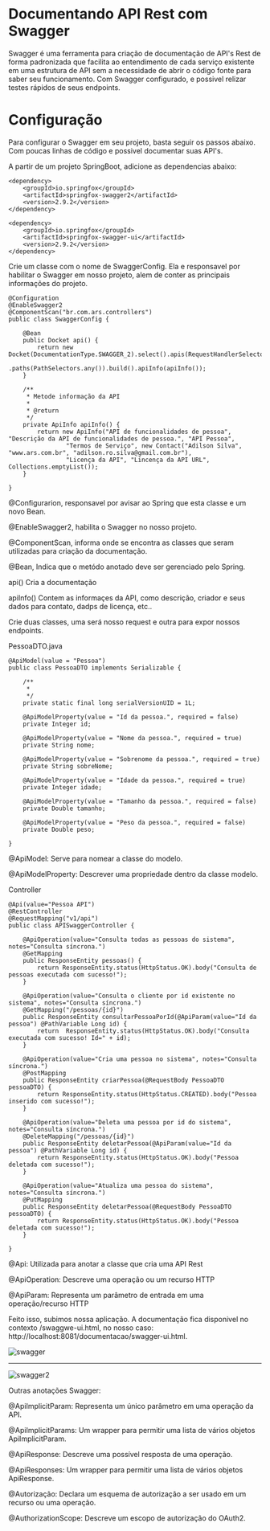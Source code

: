 # Documentando API Rest com Swagger

Swagger é uma ferramenta para criação de documentação de API's Rest de forma padronizada que facilita ao entendimento de cada serviço existente em uma estrutura de API sem a necessidade de abrir o código fonte para saber seu funcionamento. Com Swagger configurado, e possivel relizar testes rápidos de seus endpoints.

# Configuração

Para configurar o Swagger em seu projeto, basta seguir os passos abaixo. Com poucas linhas de código e possivel documentar suas API's.

A partir de um projeto SpringBoot, adicione as dependencias abaixo:

```
<dependency>
	<groupId>io.springfox</groupId>
	<artifactId>springfox-swagger2</artifactId>
	<version>2.9.2</version>
</dependency>

<dependency>
	<groupId>io.springfox</groupId>
	<artifactId>springfox-swagger-ui</artifactId>
	<version>2.9.2</version>
</dependency>
```
Crie um classe com o nome de SwaggerConfig. Ela e responsavel por habilitar o Swagger em nosso projeto, alem de conter as principais informações do projeto.

```
@Configuration
@EnableSwagger2
@ComponentScan("br.com.ars.controllers")
public class SwaggerConfig {

	@Bean
	public Docket api() {
		return new Docket(DocumentationType.SWAGGER_2).select().apis(RequestHandlerSelectors.any())
				.paths(PathSelectors.any()).build().apiInfo(apiInfo());
	}

	/**
	 * Metode informação da API
	 * 
	 * @return
	 */
	private ApiInfo apiInfo() {
		return new ApiInfo("API de funcionalidades de pessoa", "Descrição da API de funcionalidades de pessoa.", "API Pessoa",
				"Termos de Serviço", new Contact("Adilson Silva", "www.ars.com.br", "adilson.ro.silva@gmail.com.br"),
				"Licença da API", "Lincença da API URL", Collections.emptyList());
	}

}
```
@Configurarion, responsavel por avisar ao Spring que esta classe e um novo Bean. 

@EnableSwagger2, habilita o Swagger no nosso projeto.

@ComponentScan, informa onde se encontra as classes que seram utilizadas para criação da documentação.

@Bean, Indica que o metódo anotado deve ser gerenciado pelo Spring.

api() Cria a documentação

apiInfo() Contem as informaçes da API, como descrição, criador e seus dados para contato, dadps de licença, etc..

Crie duas classes, uma será nosso request e outra para expor nossos endpoints.

PessoaDTO.java

```
@ApiModel(value = "Pessoa")
public class PessoaDTO implements Serializable {

	/**
	 * 
	 */
	private static final long serialVersionUID = 1L;

	@ApiModelProperty(value = "Id da pessoa.", required = false)
	private Integer id;

	@ApiModelProperty(value = "Nome da pessoa.", required = true)
	private String nome;

	@ApiModelProperty(value = "Sobrenome da pessoa.", required = true)
	private String sobreNome;

	@ApiModelProperty(value = "Idade da pessoa.", required = true)
	private Integer idade;

	@ApiModelProperty(value = "Tamanho da pessoa.", required = false)
	private Double tamanho;

	@ApiModelProperty(value = "Peso da pessoa.", required = false)
	private Double peso;
	
}
```

@ApiModel: Serve para nomear a classe do modelo.

@ApiModelProperty: Descrever uma propriedade dentro da classe modelo.


Controller

```
@Api(value="Pessoa API")
@RestController
@RequestMapping("v1/api")
public class APISwaggerController {
	
	@ApiOperation(value="Consulta todas as pessoas do sistema", notes="Consulta síncrona.")
	@GetMapping
    public ResponseEntity pessoas() {
        return ResponseEntity.status(HttpStatus.OK).body("Consulta de pessoas executada com sucesso!");
    }
	
	@ApiOperation(value="Consulta o cliente por id existente no sistema", notes="Consulta síncrona.")
    @GetMapping("/pessoas/{id}")
    public ResponseEntity consultarPessoaPorId(@ApiParam(value="Id da pessoa") @PathVariable Long id) {
        return  ResponseEntity.status(HttpStatus.OK).body("Consulta executada com sucesso! Id=" + id);
    }
	
	@ApiOperation(value="Cria uma pessoa no sistema", notes="Consulta síncrona.")
    @PostMapping
    public ResponseEntity criarPessoa(@RequestBody PessoaDTO pessoaDTO) {
        return ResponseEntity.status(HttpStatus.CREATED).body("Pessoa inserido com sucesso!");
    }
    
	@ApiOperation(value="Deleta uma pessoa por id do sistema", notes="Consulta síncrona.")
    @DeleteMapping("/pessoas/{id}")
    public ResponseEntity deletarPessoa(@ApiParam(value="Id da pessoa") @PathVariable Long id) {
        return ResponseEntity.status(HttpStatus.OK).body("Pessoa deletada com sucesso!");
    }
    
	@ApiOperation(value="Atualiza uma pessoa do sistema", notes="Consulta síncrona.")
    @PutMapping
    public ResponseEntity deletarPessoa(@RequestBody PessoaDTO pessoaDTO) {
        return ResponseEntity.status(HttpStatus.OK).body("Pessoa deletada com sucesso!");
    }

}
```

@Api: Utilizada para anotar a classe que cria uma API Rest

@ApiOperation: Descreve uma operação ou um recurso HTTP

@ApiParam: Representa um parâmetro de entrada em uma operação/recurso HTTP

Feito isso, subimos nossa aplicação. A documentação fica disponivel no contexto /swaggwe-ui.html, no nosso caso: http://localhost:8081/documentacao/swagger-ui.html.

![swagger](https://user-images.githubusercontent.com/6553978/55373081-696f0d00-54da-11e9-8aaa-50e01282f1f6.png)

----

![swagger2](https://user-images.githubusercontent.com/6553978/55373106-84da1800-54da-11e9-9dba-e4a58775725a.png)


Outras anotações Swagger:

@ApiImplicitParam: Representa um único parâmetro em uma operação da API.

@ApiImplicitParams: Um wrapper para permitir uma lista de vários objetos ApiImplicitParam.

@ApiResponse: Descreve uma possível resposta de uma operação.

@ApiResponses: Um wrapper para permitir uma lista de vários objetos ApiResponse.

@Autorização: Declara um esquema de autorização a ser usado em um recurso ou uma operação.

@AuthorizationScope: Descreve um escopo de autorização do OAuth2.



